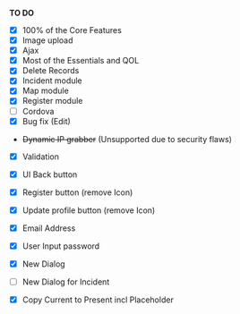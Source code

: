  **TO DO**
 - [x] 100% of the Core Features
 - [x] Image upload
 - [x] Ajax
 - [x] Most of the Essentials and QOL
 - [x] Delete Records
 - [x] Incident module
 - [x] Map module
 - [x] Register module
 - [ ] Cordova
 - [x] Bug fix (Edit)
 - ~~Dynamic IP grabber~~ (Unsupported due to security flaws)
 - [x] Validation
 - [x] UI Back button
 - [x] Register button (remove Icon)
 - [x] Update profile button (remove Icon)
 - [x] Email Address
 - [x] User Input password
 - [x] New Dialog
 - [ ] New Dialog for Incident
 - [x] Copy Current to Present incl Placeholder
 